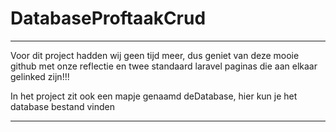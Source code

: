 # DatabaseProftaakCrud

-----------------------------------------------------------------------------------------------------------

Voor dit project hadden wij geen tijd meer, dus geniet van deze mooie github met onze reflectie en twee standaard laravel paginas die aan elkaar gelinked zijn!!!

In het project zit ook een mapje genaamd deDatabase, hier kun je het database bestand vinden

-----------------------------------------------------------------------------------------------------------
